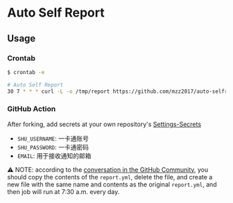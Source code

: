 # Auto Self Report

## Usage

### Crontab
```bash
$ crontab -e

# Auto Self Report
30 7 * * * curl -L -o /tmp/report https://github.com/mzz2017/auto-selfreport/releases/latest/download/auto-selfreport_linux_amd64 && chmod +x /tmp/report && /tmp/report -u your-username -p your-password -e your-email
```

### GitHub Action

After forking, add secrets at your own repository's <a href="../../settings/secrets">Settings-Secrets</a>

- `SHU_USERNAME`: 一卡通账号
- `SHU_PASSWORD`: 一卡通密码
- `EMAIL`: 用于接收通知的邮箱

⚠️ NOTE: according to the [conversation in the GitHub Community](https://github.community/t5/GitHub-Actions/Forked-repo-doesn-t-trigger-action/m-p/32575#M1189), you should copy the contents of the `report.yml`, delete the file, and create a new file with the same name and contents as the original `report.yml`, and then job will run at 7:30 a.m. every day.


